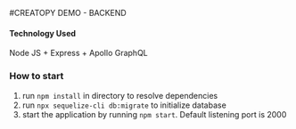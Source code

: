 #CREATOPY DEMO - BACKEND

#### Technology Used
Node JS + Express + Apollo GraphQL  

### How to start
1. run `npm install` in directory to resolve dependencies
2. run `npx sequelize-cli db:migrate` to initialize database
3. start the application by running `npm start`. Default listening port is 2000 
